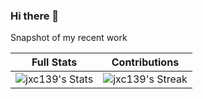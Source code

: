 ### Hi there 👋

Snapshot of my recent work

| Full Stats |Contributions|
|:--:|:--:|
|![jxc139's Stats](https://github-readme-stats.vercel.app/api?username=jxc139&theme=monokai&show_icons=true&hide_border=false&count_private=true)|![jxc139's Streak](https://github-readme-streak-stats.herokuapp.com/?user=jxc139&theme=monokai&hide_border=false)|

<!-- Ref https://github.com/anuraghazra/github-readme-stats/blob/master/themes/README.md -->

<!--
**jxc139/jxc139** is a ✨ _special_ ✨ repository because its `README.md` (this file) appears on your GitHub profile.

Here are some ideas to get you started:

- 🔭 I’m currently working on ...
- 🌱 I’m currently learning ...
- 👯 I’m looking to collaborate on ...
- 🤔 I’m looking for help with ...
- 💬 Ask me about ...
- 📫 How to reach me: ...
- 😄 Pronouns: ...
- ⚡ Fun fact: ...
-->
